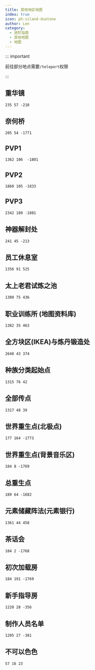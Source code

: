 ```yaml
---
title: 其他地区地图
index: true
icon: ph:island-duotone
author: Len
category:
  - 进阶指南	
  - 其他地图
  - 地图
---
```

:::  important 

前往部分地点需要`/teleport`权限

::: 

## 重华镜

```X,Y,Z
235 57 -210
```

## 奈何桥

```X,Y,Z
205 54 -1771
```
## PVP1

```X,Y,Z
1362 106  -1801
```

## PVP2

```X,Y,Z
1860 105 -1833
```

## PVP3

```X,Y,Z
2342 189 -1801
```

## 神器解封处

```X,Y,Z
241 45 -213
```

## 员工休息室

```X,Y,Z
1356 91 525
```

## 太上老君试炼之池

```X,Y,Z
1380 75 436
```

## 职业训练所 (地图资料库)

```X,Y,Z
1382 35 463
```

## 全方块区(IKEA)与炼丹锻造处

```X,Y,Z
2640 43 374
```

## 种族分类起始点

```X,Y,Z
1315 76 42
```

## 全部传点

```X,Y,Z
1317 48 39
```

## 世界重生点(北极点)

```X,Y,Z
177 164 -1773
```

## 世界重生点(背景音乐区)

```X,Y,Z
184 8 -1769
```

## 总重生点

```X,Y,Z
189 64 -1682
```

## 元素储藏阵法(元素银行)

```X,Y,Z
1361 44 458
```

## 茶话会

```X,Y,Z
184 2 -1768
```

## 初次加载房

```X,Y,Z
184 191 -1769
```

## 新手指导房

```X,Y,Z
1220 28 -356
```

## 制作人员名单

```X,Y,Z
1205 27 -381
```

## 不可以色色

```X,Y,Z
57 16 23
```

